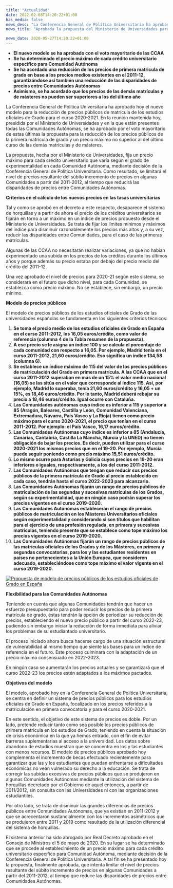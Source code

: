 ```yaml
---
title: "Actualidad"
date: 2022-02-08T14:20:22+01:00
has_media: false
news_desc: "La Conferencia General de Política Universitaria ha aprobado hoy el nuevo modelo para la reducción de precios públicos de matrícula de los estudios oficiales de Grado para el curso 2020-2021."
news_title: "Aprobada la propuesta del Ministerio de Universidades para la reducción de los precios públicos de matriculación en grados universitarios en la Conferencia General de Política Universitaria"

news_date: 2020-05-27T14:20:22+01:00
---
```

<ul>
<li><b>El nuevo modelo se ha aprobado con el voto mayoritario de las CCAA</b></li>
<li><b>Se ha determinado el precio m&aacute;ximo de cada cr&eacute;dito universitario espec&iacute;fico para Comunidad Aut&oacute;noma</b></li>
<li><b>Se ha acordado una reducci&oacute;n de los precios de primera matricula de grado en base a los precios medios existentes en el 2011-12, garantiz&aacute;ndose as&iacute; tambi&eacute;n una reducci&oacute;n de las disparidades de precios entre Comunidades Aut&oacute;nomas</b></li>
<li><b>Asimismo, se ha acordado que los precios de las dem&aacute;s matr&iacute;culas y de m&aacute;steres no pueden ser superiores a los del &uacute;ltimo a&ntilde;o</b></li>
</ul>
<p>La Conferencia General de Pol&iacute;tica Universitaria ha aprobado hoy el nuevo modelo para la reducci&oacute;n de precios p&uacute;blicos de matr&iacute;cula de los estudios oficiales de Grado para el curso 2020-2021. En la reuni&oacute;n mantenida hoy, presidida por el Ministerio de Universidades y en la que est&aacute;n presentes todas las Comunidades Aut&oacute;nomas, se ha aprobado por el voto mayoritario de estas &uacute;ltimas la propuesta para la reducci&oacute;n de los precios p&uacute;blicos de la primera matricula de grado y un precio m&aacute;ximo no superior al del &uacute;ltimo curso de las dem&aacute;s matr&iacute;culas y de m&aacute;steres.</p>
<p>La propuesta, hecha por el Ministerio de Universidades, fija un precio m&aacute;ximo para cada cr&eacute;dito universitario que var&iacute;a seg&uacute;n el grado de experimentalidad en cada Comunidad Aut&oacute;noma, mediante decisi&oacute;n de la Conferencia General de Pol&iacute;tica Universitaria. Como resultado, se limitar&aacute; el nivel de precios resultante del s&uacute;bito incremento de precios en algunas Comunidades a partir del 2011-2012, al tiempo que reducir&aacute; las disparidades de precios entre Comunidades Aut&oacute;nomas.</p>
<p><b>Criterios en el c&aacute;lculo de los nuevos precios en las tasas universitarias</b></p>
<p>Tal y como se aprob&oacute; en el decreto a este respecto, desaparece el sistema de horquillas y a partir de ahora el precio de los cr&eacute;ditos universitarios se fijar&aacute;n en torno a un m&aacute;ximo en un &iacute;ndice de precios propuesto desde el Ministerio de Universidades. Se trata de fijar los l&iacute;mites m&iacute;nimos y m&aacute;ximos del &iacute;ndice para disminuir razonablemente los precios m&aacute;s altos y, a su vez, reducir las disparidades entre Comunidades, para el caso de las primeras matr&iacute;culas.</p>
<p>Algunas de las CCAA no necesitar&aacute;n realizar variaciones, ya que no hab&iacute;an experimentado una subida en los precios de los cr&eacute;ditos durante los &uacute;ltimos a&ntilde;os y porque adem&aacute;s su precio estaba por debajo del precio medio del cr&eacute;dito del 2011-12.</p>
<p>Una vez aprobado el nivel de precios para 2020-21 seg&uacute;n este sistema, se considerar&aacute; en el futuro que dicho nivel, para cada Comunidad, se establezca como precio m&aacute;ximo. No se establece, sin embargo, un precio m&iacute;nimo.</p>
<p><b>Modelo de precios p&uacute;blicos</b></p>
<p>El modelo de precios p&uacute;blicos de los estudios oficiales de Grado de las universidades espa&ntilde;olas se fundamenta en los siguientes criterios t&eacute;cnicos:</p>
<ol>
<li><b>Se toma el precio medio de los estudios oficiales de Grado en Espa&ntilde;a en&nbsp;el curso 2011-2012, los 16,05 euros/cr&eacute;dito, como valor de referencia (columna 4 de la Tabla resumen de la propuesta).</b></li>
<li><b>A ese precio se le asigna un &iacute;ndice 100 y se calcula el porcentaje de cada comunidad con respecto a 16,05. Por ejemplo, Madrid ten&iacute;a en el curso 2011-2012, 21,60 euros/cr&eacute;dito. Eso significa un &iacute;ndice 134,58 (columna 6).</b></li>
<li><b>Se establece un &iacute;ndice m&aacute;ximo de 115 del valor de los precios p&uacute;blicos de matriculaci&oacute;n del Grado en primera matr&iacute;cula. A las CCAA que en el curso 2011-2012 superaban en m&aacute;s de un 15% el valor medio nacional (16,05) se las sit&uacute;a en el valor que corresponde al &iacute;ndice 115. As&iacute;, por ejemplo, Madrid lo superaba, ten&iacute;a 21,60 euros/cr&eacute;dito y 16,05 + un 15%, es 18,46 euros/cr&eacute;dito. Por lo tanto, Madrid deber&aacute; rebajar su precio a 18,46 euros/cr&eacute;dito. Igual ocurre con Catalu&ntilde;a.</b></li>
<li><b>Las Comunidades aut&oacute;nomas cuyo &iacute;ndice es inferior a 115 y superior a 85 (Arag&oacute;n, Baleares, Castilla y Le&oacute;n, Comunidad Valenciana, Extremadura, Navarra, Pa&iacute;s Vasco y La Rioja) tienen como precio m&aacute;ximo para el curso 2020-2021, el precio que ten&iacute;an en el curso 2011-2012. Por ejemplo: el Pa&iacute;s Vasco, 16,17 euros/cr&eacute;dito.</b></li>
<li><b>Las Comunidades Aut&oacute;nomas cuyo &iacute;ndice es inferior a 85 (Andaluc&iacute;a, Canarias, Cantabria, Castilla La Mancha, Murcia y la UNED) no tienen obligaci&oacute;n de bajar los precios. Es decir, pueden utilizar para el curso 2020-2021 los mismos precios que en el 19-20. Por ejemplo, Murcia puede seguir poniendo como precio m&aacute;ximo 15,51 euros/cr&eacute;dito.</b></li>
<li><b>Lo mismo ocurre para Asturias y Galicia cuyos precios en 19-20 eran inferiores o iguales, respectivamente, a los del curso 2011-2012.</b></li>
<li><b>Las Comunidades Aut&oacute;nomas que tengan que reducir sus precios p&uacute;blicos de la primera matr&iacute;cula de Grado al precio establecido en cada caso, tendr&aacute;n hasta el curso 2022-2023 para alcanzarlo.</b></li>
<li><b>Las Comunidades Aut&oacute;nomas fijar&aacute;n un rango de precios p&uacute;blicos de matriculaci&oacute;n de las segundas y sucesivas matr&iacute;culas de los Grados, seg&uacute;n su experimentalidad, que en ning&uacute;n caso podr&aacute;n superar los precios vigentes en el curso 2019-2020.</b></li>
<li><b>Las Comunidades Aut&oacute;nomas establecer&aacute;n el rango de precios p&uacute;blicos de matriculaci&oacute;n en los M&aacute;steres Universitarios oficiales seg&uacute;n experimentalidad y considerando si son t&iacute;tulos que habilitan para el ejercicio de una profesi&oacute;n regulada, en primera y sucesivas matr&iacute;culas, teniendo presente que se establece como tope m&aacute;ximo los precios vigentes en el curso 2019-2020.</b></li>
<li><b>Las Comunidades Aut&oacute;nomas fijar&aacute;n un rango de precios p&uacute;blicos de las matr&iacute;culas oficiales de los Grados y de los M&aacute;steres, en primera y segundas convocatorias, para los y las estudiantes residentes en pa&iacute;ses no pertenecientes a la Uni&oacute;n Europea, que consideren adecuado, estableci&eacute;ndose como tope m&aacute;ximo el valor vigente en el curso 2019-2020.</b></li>
</ol>
<div class="imgred"><a title="Propuesta de modelo de precios p&uacute;blicos de los estudios oficiales de Grado en Espa&ntilde;a" href="./images/news/Tabla_precios2020.png" rel="lightbox[DetalleArticulo]"><img src="./images/news/Tabla_precios2020.png" alt="Propuesta de modelo de precios p&uacute;blicos de los estudios oficiales de Grado en Espa&ntilde;a" /></a></div>
<p><b>Flexibilidad para las Comunidades Aut&oacute;nomas</b></p>
<p>Teniendo en cuenta que algunas Comunidades tendr&aacute;n que hacer un esfuerzo presupuestario para poder reducir los precios de la primera matr&iacute;cula de grado, &eacute;stas tendr&aacute;n la opci&oacute;n de periodizar su reducci&oacute;n de precios, estableciendo el nuevo precio p&uacute;blico a partir del curso 2022-23, pudiendo sin embargo iniciar la reducci&oacute;n de forma inmediata para aliviar los problemas de su estudiantado universitario.</p>
<p>El proceso iniciado ahora busca hacerse cargo de una situaci&oacute;n estructural de vulnerabilidad al mismo tiempo que siente las bases para un &iacute;ndice de referencia en el futuro. Este proceso culminar&aacute; con la adaptaci&oacute;n de un precio m&aacute;ximo consensuado en 2022-2023.</p>
<p>En ning&uacute;n caso se aumentar&aacute;n los precios actuales y se garantizar&aacute; que el curso 2022-23 los precios est&eacute;n adaptados a los m&aacute;ximos pactados.</p>
<p><b>Objetivos del modelo</b></p>
<p>El modelo, aprobado hoy en la Conferencia General de Pol&iacute;tica Universitaria, se centra en definir un sistema de precios p&uacute;blicos para los estudios oficiales de Grado en Espa&ntilde;a, focalizado en los precios referidos a la matriculaci&oacute;n en primera convocatoria y para el curso 2020-2021.</p>
<p>En este sentido, el objetivo de este sistema de precios es doble. Por un lado, pretende reducir tanto como sea posible los precios p&uacute;blicos de primera matricula en los estudios de Grado, teniendo en cuenta la situaci&oacute;n de crisis econ&oacute;mica en la que ya hemos entrado, con el fin de evitar barreras suplementarias al acceso a la universidad. Los datos sobre abandono de estudios muestran que se concentra en los y las estudiantes con menos recursos. El modelo de precios p&uacute;blicos aprobado hoy complementa el incremento de becas efectuado recientemente para garantizar que las y los estudiantes que puedan enfrentarse a dificultades econ&oacute;micas no vean vulnerado su derecho a la educaci&oacute;n. Se trata de corregir las subidas excesivas de precios p&uacute;blicos que se produjeron en algunas Comunidades Aut&oacute;nomas mediante la utilizaci&oacute;n del sistema de horquillas decretado por el Gobierno de aquel entonces, a partir de 2011/2012, sin consulta con las Universidades ni con las organizaciones estudiantiles.</p>
<p>Por otro lado, se trata de disminuir las grandes diferencias de precios p&uacute;blicos entre Comunidades Aut&oacute;nomas, que ya exist&iacute;an en 2011-2012 y que se acrecentaron sustancialmente con los incrementos asim&eacute;tricos que se produjeron entre 2011 y 2019 como resultado de la utilizaci&oacute;n diferencial del sistema de horquillas.</p>
<p>El sistema anterior ha sido abrogado por Real Decreto aprobado en el Consejo de Ministros el 5 de mayo de 2020. En su lugar se ha determinado que se procede al establecimiento de un precio m&aacute;ximo para cada cr&eacute;dito universitario espec&iacute;fico para Comunidad Aut&oacute;noma, mediante decisi&oacute;n de la Conferencia General de Pol&iacute;tica Universitaria. A tal fin se ha presentado hoy la propuesta, finalmente aprobada, que intenta limitar el nivel de precios resultante del s&uacute;bito incremento de precios en algunas Comunidades a partir del 2011-2012, al tiempo que reduce las disparidades de precios entre Comunidades Aut&oacute;nomas.</p>